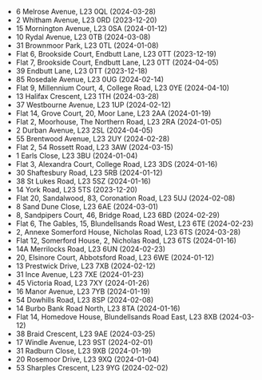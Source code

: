 * 6 Melrose Avenue, L23 0QL (2024-03-28)
* 2 Whitham Avenue, L23 0RD (2023-12-20)
* 15 Mornington Avenue, L23 0SA (2024-01-12)
* 10 Rydal Avenue, L23 0TB (2024-03-08)
* 31 Brownmoor Park, L23 0TL (2024-01-08)
* Flat 6, Brookside Court, Endbutt Lane, L23 0TT (2023-12-19)
* Flat 7, Brookside Court, Endbutt Lane, L23 0TT (2024-04-05)
* 39 Endbutt Lane, L23 0TT (2023-12-18)
* 85 Rosedale Avenue, L23 0UG (2024-02-14)
* Flat 9, Millennium Court, 4, College Road, L23 0YE (2024-04-10)
* 13 Halifax Crescent, L23 1TH (2024-03-28)
* 37 Westbourne Avenue, L23 1UP (2024-02-12)
* Flat 14, Grove Court, 20, Moor Lane, L23 2AA (2024-01-19)
* Flat 2, Moorhouse, The Northern Road, L23 2RA (2024-01-05)
* 2 Durban Avenue, L23 2SL (2024-04-05)
* 55 Brentwood Avenue, L23 2UY (2024-02-28)
* Flat 2, 54 Rossett Road, L23 3AW (2024-03-15)
* 1 Earls Close, L23 3BU (2024-01-04)
* Flat 3, Alexandra Court, College Road, L23 3DS (2024-01-16)
* 30 Shaftesbury Road, L23 5RB (2024-01-12)
* 38 St Lukes Road, L23 5SZ (2024-01-16)
* 14 York Road, L23 5TS (2023-12-20)
* Flat 20, Sandalwood, 83, Coronation Road, L23 5UJ (2024-02-08)
* 8 Sand Dune Close, L23 6AE (2024-03-01)
* 8, Sandpipers Court, 46, Bridge Road, L23 6BD (2024-02-29)
* Flat 6, The Gables, 15, Blundellsands Road West, L23 6TE (2024-02-23)
* 2, Annexe Somerford House, Nicholas Road, L23 6TS (2024-03-28)
* Flat 12, Somerford House, 2, Nicholas Road, L23 6TS (2024-01-16)
* 14A Merrilocks Road, L23 6UN (2024-02-23)
* 20, Elsinore Court, Abbotsford Road, L23 6WE (2024-01-12)
* 13 Prestwick Drive, L23 7XB (2024-02-12)
* 31 Ince Avenue, L23 7XE (2024-01-23)
* 45 Victoria Road, L23 7XY (2024-01-26)
* 16 Manor Avenue, L23 7YB (2024-01-19)
* 54 Dowhills Road, L23 8SP (2024-02-08)
* 14 Burbo Bank Road North, L23 8TA (2024-01-16)
* Flat 14, Homedove House, Blundellsands Road East, L23 8XB (2024-03-12)
* 38 Braid Crescent, L23 9AE (2024-03-25)
* 17 Windle Avenue, L23 9ST (2024-02-01)
* 31 Radburn Close, L23 9XB (2024-01-19)
* 20 Rosemoor Drive, L23 9XQ (2024-01-04)
* 53 Sharples Crescent, L23 9YG (2024-02-02)
